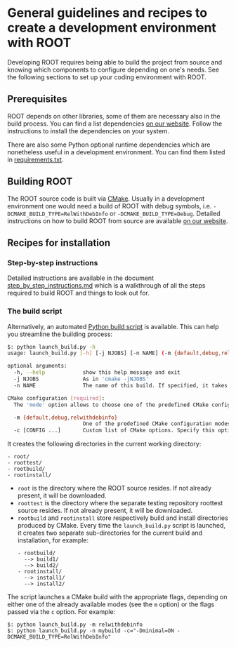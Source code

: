 # General guidelines and recipes to create a development environment with ROOT

Developing ROOT requires being able to build the project from source and knowing
which components to configure depending on one's needs. See the following
sections to set up your coding environment with ROOT.

## Prerequisites

ROOT depends on other libraries, some of them are necessary also in the build
process. You can find a list dependencies [on our website](https://root.cern/install/dependencies/).
Follow the instructions to install the dependencies on your system.

There are also some Python optional runtime dependencies which are nonetheless
useful in a development environment. You can find them listed in [requirements.txt](https://raw.githubusercontent.com/root-project/root/master/requirements.txt).

## Building ROOT

The ROOT source code is built via [CMake](https://cmake.org/). Usually in a
development environment one would need a build of ROOT with debug symbols, i.e.
`-DCMAKE_BUILD_TYPE=RelWithDebInfo` or `-DCMAKE_BUILD_TYPE=Debug`. Detailed
instructions on how to build ROOT from source are available [on our website](https://root.cern/install/build_from_source/).

## Recipes for installation

### Step-by-step instructions

Detailed instructions are available in the document [step_by_step_instructions.md](step_by_step_instructions.md)
which is a walkthrough of all the steps required to build ROOT and things to
look out for.

### The build script

Alternatively, an automated [Python build script](launch_build.py) is available.
This can help you streamline the building process:

```bash
$: python launch_build.py -h
usage: launch_build.py [-h] [-j NJOBS] [-n NAME] (-m {default,debug,relwithdebinfo} | -c [CONFIG ...])

optional arguments:
  -h, --help            show this help message and exit
  -j NJOBS              As in 'cmake -jNJOBS'
  -n NAME               The name of this build. If specified, it takes precedence over the automatic choice for a name

CMake configuration [required]:
  The 'mode' option allows to choose one of the predefined CMake configuration strings. Otherwise, specify a custom string via the 'config' option

  -m {default,debug,relwithdebinfo}
                        One of the predefined CMake configuration modes
  -c [CONFIG ...]       Custom list of CMake options. Specify this option with an equal sign and quoted, as in:'-c="-DOpt1=ON -DOpt2=OFF"'
```

It creates the following directories in the current working directory:

```
- root/
- roottest/
- rootbuild/
- rootinstall/
```

* `root` is the directory where the ROOT source resides. If not already
  present, it will be downloaded.
* `roottest` is the directory where the separate testing repository roottest
  source resides. If not already present, it will be downloaded.
* `rootbuild` and `rootinstall` store respectively build and install directories
  produced by CMake. Every time the `launch_build.py` script is launched, it
  creates two separate sub-directories for the current build and installation,
  for example:
  ```
  - rootbuild/
    --> build1/
    --> build2/
  - rootinstall/
    --> install1/
    --> install2/
  ```

The script launches a CMake build with the appropriate flags, depending on
either one of the already available modes (see the `m` option) or the flags
passed via the `c` option. For example:

```
$: python launch_build.py -m relwithdebinfo
$: python launch_build.py -n mybuild -c="-Dminimal=ON -DCMAKE_BUILD_TYPE=RelWithDebInfo"
```
